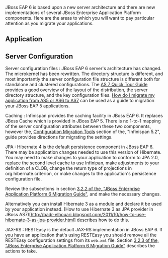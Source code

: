 JBoss EAP 6 is based upon a new server architecture and there are new implementations of several JBoss Enterprise Application Platform components. Here are the areas to which you will want to pay particular attention as you migrate your applications.  


Application
-----------

Server Configuration 
--------------------
       
Server configuration files
: JBoss EAP 6 server's architecture has changed.  The microkernel has been rewritten. The directory structure is different, and most importantly the server configuration file structure is different both for standalone and clustered configurations. The [AS 7 Quick Tour Guide](https://docs.jboss.org/author/display/AS7/Getting+Started+Guide#GettingStartedGuide-AS7AQuickTour) provides a good overview of the layout of the distribution, the server directory structure, and the key configuration files. [How do I migrate my application from AS5 or AS6 to AS7](https://docs.jboss.org/author/display/AS71/How+do+I+migrate+my+application+from+AS5+or+AS6+to+AS7) can be used as a guide to migration your JBoss EAP 5 applications.
            
Caching
: Infinispan provides the caching facility in JBoss EAP 6.  It replaces JBoss Cache which is provided in JBoss EAP 5. There is no 1-to-1 mapping of the server configuration attributes between these two components, however the, [Configuration Migration Tools](https://docs.jboss.org/author/display/ISPN/Configuration+Migration+Tools) section of the, "Infinispan 5.2", guide provides directions for migrating the settings.

JPA
: Hibernate 4 is the default persistence component in JBoss EAP 6. There may be application changes needed to use this version of Hibernate. You may need to make changes to your application to conform to JPA 2.0, replace the second level cache to use Infinipan, make adjustments to your definition of a CLOB, change the return type of  projections in org.hibernate.criterion, or make changes to the application's persistence configuration file.
                              
  Review the subsections in section [3.2.2 of the, "JBoss Enterprise Application Platform 6 Migration Guide"](https://access.redhat.com/knowledge/docs/en-US/JBoss_Enterprise_Application_Platform/6/html/Migration_Guide/sect-Hibernate_and_JPA_Changes.html), and make the necessary changes.
  
  Alternatively you can install Hibernate 3 as a module and declare it be used by your application instead. [How to use Hibernate 3 as JPA provider in JBoss AS7)[http://badr-elhouari.blogspot.com/2011/10/how-to-use-hibernate-3-as-jpa-provider.html] describes how to do this.

JAX-RS
: RESTEasy is the default JAX-RS implementation in JBoss EAP 6. If you have an application that's using RESTEasy you should remove all the RESTEasy configuration settings from its `web.xml` file.  Section [3.2.3 of the, "JBoss Enterprise Application Platform 6 Migration Guide"](https://access.redhat.com/site/documentation//en-US/JBoss_Enterprise_Application_Platform/6/html/Migration_Guide/sect-JAX-RS_and_RESTEasy_Changes.html) describes the actions to take.
